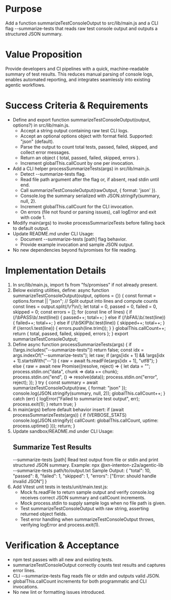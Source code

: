 # Purpose
Add a function summarizeTestConsoleOutput to src/lib/main.js and a CLI flag --summarize-tests that reads raw test console output and outputs a structured JSON summary.

# Value Proposition
Provide developers and CI pipelines with a quick, machine-readable summary of test results. This reduces manual parsing of console logs, enables automated reporting, and integrates seamlessly into existing agentic workflows.

# Success Criteria & Requirements
* Define and export function summarizeTestConsoleOutput(output, options?) in src/lib/main.js.
  - Accept a string output containing raw test CLI logs.
  - Accept an optional options object with format field. Supported: "json" (default).
  - Parse the output to count total tests, passed, failed, skipped, and collect error messages.
  - Return an object { total, passed, failed, skipped, errors }.
  - Increment globalThis.callCount by one per invocation.
* Add a CLI helper processSummarizeTests(args) in src/lib/main.js.
  - Detect --summarize-tests flag.
  - Read file path argument after the flag or, if absent, read stdin until end.
  - Call summarizeTestConsoleOutput(rawOutput, { format: 'json' }).
  - Console.log the summary serialized with JSON.stringify(summary, null, 2).
  - Increment globalThis.callCount for the CLI invocation.
  - On errors (file not found or parsing issues), call logError and exit with code 1.
* Modify main(args) to invoke processSummarizeTests before falling back to default output.
* Update README.md under CLI Usage:
  - Document --summarize-tests [path] flag behavior.
  - Provide example invocation and sample JSON output.
* No new dependencies beyond fs/promises for file reading.

# Implementation Details
1. In src/lib/main.js, import fs from "fs/promises" if not already present.
2. Below existing utilities, define:
   async function summarizeTestConsoleOutput(output, options = {}) {
     const format = options.format || "json";
     // Split output into lines and compute counts
     const lines = output.split(/\r?\n/);
     let total = 0, passed = 0, failed = 0, skipped = 0;
     const errors = [];
     for (const line of lines) {
       if (/\bPASS\b/.test(line)) { passed++; total++; }
       else if (/\bFAIL\b/.test(line)) { failed++; total++; }
       else if (/\bSKIP\b/.test(line)) { skipped++; total++; }
       if (/error/i.test(line)) {
         errors.push(line.trim());
       }
     }
     globalThis.callCount++;
     return { total, passed, failed, skipped, errors };
   }
   export summarizeTestConsoleOutput;
3. Define async function processSummarizeTests(args) {
     if (!args.includes("--summarize-tests")) return false;
     const idx = args.indexOf("--summarize-tests");
     let raw;
     if (args[idx + 1] && !args[idx + 1].startsWith("--")) {
       raw = await fs.readFile(args[idx + 1], "utf8");
     } else {
       raw = await new Promise((resolve, reject) => {
         let data = "";
         process.stdin.on("data", chunk => data += chunk);
         process.stdin.on("end", () => resolve(data));
         process.stdin.on("error", reject);
       });
     }
     try {
       const summary = await summarizeTestConsoleOutput(raw, { format: "json" });
       console.log(JSON.stringify(summary, null, 2));
       globalThis.callCount++;
     } catch (err) {
       logError("Failed to summarize test output", err);
       process.exit(1);
     }
     return true;
   }
4. In main(args) before default behavior insert:
     if (await processSummarizeTests(args)) {
       if (VERBOSE_STATS) console.log(JSON.stringify({ callCount: globalThis.callCount, uptime: process.uptime() }));
       return;
     }
5. Update sandbox/README.md under CLI Usage:
   ## Summarize Test Results
   --summarize-tests [path]
     Read test output from file or stdin and print structured JSON summary.
   Example:
     npx @xn-intenton-z2a/agentic-lib --summarize-tests path/to/output.txt
   Sample Output:
     {
       "total": 10,
       "passed": 8,
       "failed": 1,
       "skipped": 1,
       "errors": ["Error: should handle invalid JSON"]
     }
6. Add Vitest unit tests in tests/unit/main.test.js:
   - Mock fs.readFile to return sample output and verify console.log receives correct JSON summary and callCount increments.
   - Mock process.stdin to supply sample logs when no file path is given.
   - Test summarizeTestConsoleOutput with raw string, asserting returned object fields.
   - Test error handling when summarizeTestConsoleOutput throws, verifying logError and process.exit(1).

# Verification & Acceptance
* npm test passes with all new and existing tests.
* summarizeTestConsoleOutput correctly counts test results and captures error lines.
* CLI --summarize-tests flag reads file or stdin and outputs valid JSON.
* globalThis.callCount increments for both programmatic and CLI invocations.
* No new lint or formatting issues introduced.